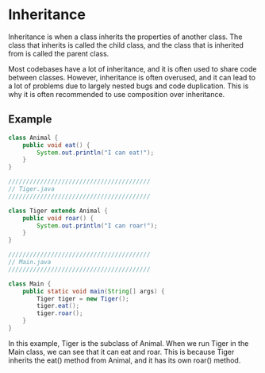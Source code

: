 # Inheritance

Inheritance is when a class inherits the properties of another class. The class that inherits is called the child class, and the class that is inherited from is called the parent class.

Most codebases have a lot of inheritance, and it is often used to share code between classes. However, inheritance is often overused, and it can lead to a lot of problems due to largely nested bugs and code duplication. This is why it is often recommended to use composition over inheritance.

## Example

```java
class Animal {
    public void eat() {
        System.out.println("I can eat!");
    }
}

////////////////////////////////////////
// Tiger.java
////////////////////////////////////////

class Tiger extends Animal {
    public void roar() {
        System.out.println("I can roar!");
    }
}

////////////////////////////////////////
// Main.java
////////////////////////////////////////

class Main {
    public static void main(String[] args) {
        Tiger tiger = new Tiger();
        tiger.eat();
        tiger.roar();
    }
}
``` 

In this example, Tiger is the subclass of Animal. When we run Tiger in the Main class, we can see that it can eat and roar. This is because Tiger inherits the eat() method from Animal, and it has its own roar() method. 


